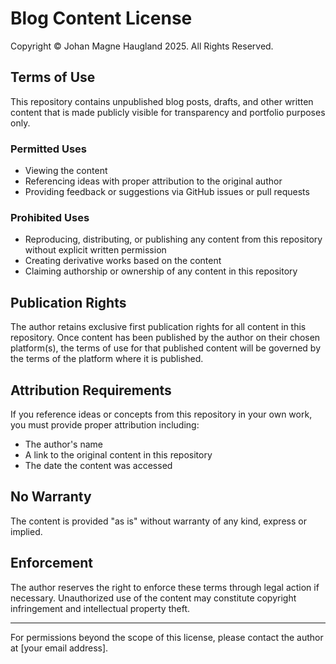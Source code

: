 # Blog Content License

Copyright © Johan Magne Haugland 2025. All Rights Reserved.

## Terms of Use

This repository contains unpublished blog posts, drafts, and other written content that is made publicly visible for transparency and portfolio purposes only.

### Permitted Uses

- Viewing the content
- Referencing ideas with proper attribution to the original author
- Providing feedback or suggestions via GitHub issues or pull requests

### Prohibited Uses

- Reproducing, distributing, or publishing any content from this repository without explicit written permission
- Creating derivative works based on the content
- Claiming authorship or ownership of any content in this repository

## Publication Rights

The author retains exclusive first publication rights for all content in this repository. Once content has been published by the author on their chosen platform(s), the terms of use for that published content will be governed by the terms of the platform where it is published.

## Attribution Requirements

If you reference ideas or concepts from this repository in your own work, you must provide proper attribution including:

- The author's name
- A link to the original content in this repository
- The date the content was accessed

## No Warranty

The content is provided "as is" without warranty of any kind, express or implied.

## Enforcement

The author reserves the right to enforce these terms through legal action if necessary. Unauthorized use of the content may constitute copyright infringement and intellectual property theft.

---

For permissions beyond the scope of this license, please contact the author at [your email address].
